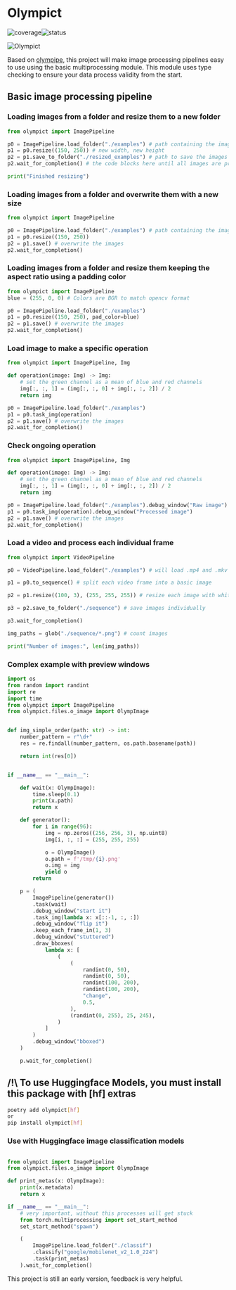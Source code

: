 # Olympict

![coverage](https://gitlab.com/gabraken/olympict/badges/master/coverage.svg?job=tests)![status](https://gitlab.com/gabraken/olympict/badges/master/pipeline.svg)

![Olympict](https://gitlab.com/gabraken/olympict/-/raw/master/Olympict.png)


Based on [olympipe](https://pypi.org/project/olympipe/), this project will make image processing pipelines easy to use using the basic multiprocessing module. 
This module uses type checking to ensure your data process validity from the start.

## Basic image processing pipeline

### Loading images from a folder and resize them to a new folder

```python
from olympict import ImagePipeline

p0 = ImagePipeline.load_folder("./examples") # path containing the images
p1 = p0.resize((150, 250)) # new width, new height
p2 = p1.save_to_folder("./resized_examples") # path to save the images
p2.wait_for_completion() # the code blocks here until all images are processed

print("Finished resizing")
```

### Loading images from a folder and overwrite them with a new size

```python
from olympict import ImagePipeline

p0 = ImagePipeline.load_folder("./examples") # path containing the images
p1 = p0.resize((150, 250))
p2 = p1.save() # overwrite the images
p2.wait_for_completion()
```

### Loading images from a folder and resize them keeping the aspect ratio using a padding color

```python
from olympict import ImagePipeline
blue = (255, 0, 0) # Colors are BGR to match opencv format

p0 = ImagePipeline.load_folder("./examples")
p1 = p0.resize((150, 250), pad_color=blue)
p2 = p1.save() # overwrite the images
p2.wait_for_completion()
```

### Load image to make a specific operation

```python
from olympict import ImagePipeline, Img

def operation(image: Img) -> Img:
    # set the green channel as a mean of blue and red channels
    img[:, :, 1] = (img[:, :, 0] + img[:, :, 2]) / 2
    return img

p0 = ImagePipeline.load_folder("./examples")
p1 = p0.task_img(operation)
p2 = p1.save() # overwrite the images
p2.wait_for_completion()
```


### Check ongoing operation

```python
from olympict import ImagePipeline, Img

def operation(image: Img) -> Img:
    # set the green channel as a mean of blue and red channels
    img[:, :, 1] = (img[:, :, 0] + img[:, :, 2]) / 2
    return img

p0 = ImagePipeline.load_folder("./examples").debug_window("Raw image")
p1 = p0.task_img(operation).debug_window("Processed image")
p2 = p1.save() # overwrite the images
p2.wait_for_completion()
```

### Load a video and process each individual frame

```python
from olympict import VideoPipeline

p0 = VideoPipeline.load_folder("./examples") # will load .mp4 and .mkv files

p1 = p0.to_sequence() # split each video frame into a basic image

p2 = p1.resize((100, 3), (255, 255, 255)) # resize each image with white padding

p3 = p2.save_to_folder("./sequence") # save images individually

p3.wait_for_completion()

img_paths = glob("./sequence/*.png") # count images

print("Number of images:", len(img_paths))
```


### Complex example with preview windows
```python
import os
from random import randint
import re
import time
from olympict import ImagePipeline
from olympict.files.o_image import OlympImage


def img_simple_order(path: str) -> int:
    number_pattern = r"\d+"
    res = re.findall(number_pattern, os.path.basename(path))

    return int(res[0])


if __name__ == "__main__":

    def wait(x: OlympImage):
        time.sleep(0.1)
        print(x.path)
        return x

    def generator():
        for i in range(96):
            img = np.zeros((256, 256, 3), np.uint8)
            img[i, :, :] = (255, 255, 255)

            o = OlympImage()
            o.path = f'/tmp/{i}.png'
            o.img = img
            yield o
        return

    p = (
        ImagePipeline(generator())
        .task(wait)
        .debug_window("start it")
        .task_img(lambda x: x[::-1, :, :])
        .debug_window("flip it")
        .keep_each_frame_in(1, 3)
        .debug_window("stuttered")
        .draw_bboxes(
            lambda x: [
                (
                    (
                        randint(0, 50),
                        randint(0, 50),
                        randint(100, 200),
                        randint(100, 200),
                        "change",
                        0.5,
                    ),
                    (randint(0, 255), 25, 245),
                )
            ]
        )
        .debug_window("bboxed")
    )

    p.wait_for_completion()

```

## /!\ To use Huggingface Models, you must install this package with [hf] extras
```bash
poetry add olympict[hf]
or
pip install olympict[hf]
```

### Use with Huggingface image classification models
```python

from olympict import ImagePipeline
from olympict.files.o_image import OlympImage

def print_metas(x: OlympImage):
    print(x.metadata)
    return x

if __name__ == "__main__":
    # very important, without this processes will get stuck
    from torch.multiprocessing import set_start_method
    set_start_method("spawn")

    (
        ImagePipeline.load_folder("./classif")
        .classify("google/mobilenet_v2_1.0_224")
        .task(print_metas)
    ).wait_for_completion()

```

This project is still an early version, feedback is very helpful.